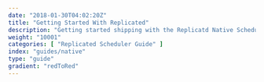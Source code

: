 ```yaml
---
date: "2018-01-30T04:02:20Z"
title: "Getting Started With Replicated"
description: "Getting started shipping with the Replicatd Native Scheduler."
weight: "10001"
categories: [ "Replicated Scheduler Guide" ]
index: "guides/native"
type: "guide"
gradient: "redToRed"
---
```


